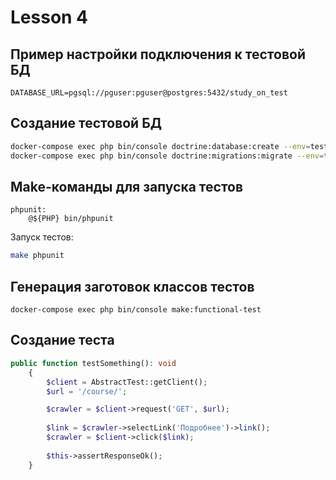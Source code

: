 # Lesson 4

## Пример настройки подключения к тестовой БД

```
DATABASE_URL=pgsql://pguser:pguser@postgres:5432/study_on_test
```

## Создание тестовой БД

```bash
docker-compose exec php bin/console doctrine:database:create --env=test
docker-compose exec php bin/console doctrine:migrations:migrate --env=test
```

## Make-команды для запуска тестов

```
phpunit:
	@${PHP} bin/phpunit
```

Запуск тестов:
```bash
make phpunit
```

## Генерация заготовок классов тестов

```
docker-compose exec php bin/console make:functional-test
```

## Создание теста

```php
public function testSomething(): void
    {
        $client = AbstractTest::getClient();
        $url = '/course/';

        $crawler = $client->request('GET', $url);
        
        $link = $crawler->selectLink('Подробнее')->link();
        $crawler = $client->click($link);
	
        $this->assertResponseOk();
    }
```
